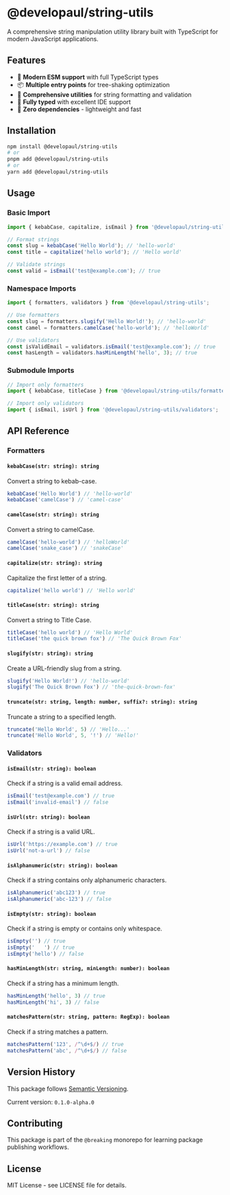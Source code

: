 # @developaul/string-utils

A comprehensive string manipulation utility library built with TypeScript for modern JavaScript applications.

## Features

- 🚀 **Modern ESM support** with full TypeScript types
- 📦 **Multiple entry points** for tree-shaking optimization
- 🔧 **Comprehensive utilities** for string formatting and validation
- 💪 **Fully typed** with excellent IDE support
- 🎯 **Zero dependencies** - lightweight and fast

## Installation

```bash
npm install @developaul/string-utils
# or
pnpm add @developaul/string-utils
# or
yarn add @developaul/string-utils
```

## Usage

### Basic Import

```typescript
import { kebabCase, capitalize, isEmail } from '@developaul/string-utils';

// Format strings
const slug = kebabCase('Hello World'); // 'hello-world'
const title = capitalize('hello world'); // 'Hello world'

// Validate strings
const valid = isEmail('test@example.com'); // true
```

### Namespace Imports

```typescript
import { formatters, validators } from '@developaul/string-utils';

// Use formatters
const slug = formatters.slugify('Hello World!'); // 'hello-world'
const camel = formatters.camelCase('hello-world'); // 'helloWorld'

// Use validators
const isValidEmail = validators.isEmail('test@example.com'); // true
const hasLength = validators.hasMinLength('hello', 3); // true
```

### Submodule Imports

```typescript
// Import only formatters
import { kebabCase, titleCase } from '@developaul/string-utils/formatters';

// Import only validators
import { isEmail, isUrl } from '@developaul/string-utils/validators';
```

## API Reference

### Formatters

#### `kebabCase(str: string): string`
Convert a string to kebab-case.

```typescript
kebabCase('Hello World') // 'hello-world'
kebabCase('camelCase') // 'camel-case'
```

#### `camelCase(str: string): string`
Convert a string to camelCase.

```typescript
camelCase('hello-world') // 'helloWorld'
camelCase('snake_case') // 'snakeCase'
```

#### `capitalize(str: string): string`
Capitalize the first letter of a string.

```typescript
capitalize('hello world') // 'Hello world'
```

#### `titleCase(str: string): string`
Convert a string to Title Case.

```typescript
titleCase('hello world') // 'Hello World'
titleCase('the quick brown fox') // 'The Quick Brown Fox'
```

#### `slugify(str: string): string`
Create a URL-friendly slug from a string.

```typescript
slugify('Hello World!') // 'hello-world'
slugify('The Quick Brown Fox') // 'the-quick-brown-fox'
```

#### `truncate(str: string, length: number, suffix?: string): string`
Truncate a string to a specified length.

```typescript
truncate('Hello World', 5) // 'Hello...'
truncate('Hello World', 5, '!') // 'Hello!'
```

### Validators

#### `isEmail(str: string): boolean`
Check if a string is a valid email address.

```typescript
isEmail('test@example.com') // true
isEmail('invalid-email') // false
```

#### `isUrl(str: string): boolean`
Check if a string is a valid URL.

```typescript
isUrl('https://example.com') // true
isUrl('not-a-url') // false
```

#### `isAlphanumeric(str: string): boolean`
Check if a string contains only alphanumeric characters.

```typescript
isAlphanumeric('abc123') // true
isAlphanumeric('abc-123') // false
```

#### `isEmpty(str: string): boolean`
Check if a string is empty or contains only whitespace.

```typescript
isEmpty('') // true
isEmpty('   ') // true
isEmpty('hello') // false
```

#### `hasMinLength(str: string, minLength: number): boolean`
Check if a string has a minimum length.

```typescript
hasMinLength('hello', 3) // true
hasMinLength('hi', 3) // false
```

#### `matchesPattern(str: string, pattern: RegExp): boolean`
Check if a string matches a pattern.

```typescript
matchesPattern('123', /^\d+$/) // true
matchesPattern('abc', /^\d+$/) // false
```

## Version History

This package follows [Semantic Versioning](https://semver.org/).

Current version: `0.1.0-alpha.0`

## Contributing

This package is part of the `@breaking` monorepo for learning package publishing workflows.

## License

MIT License - see LICENSE file for details.